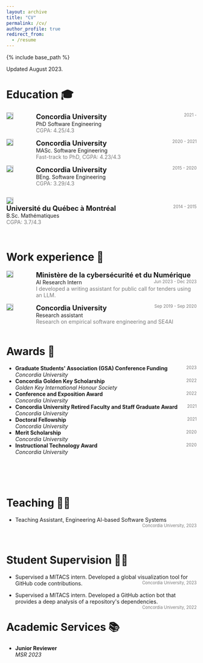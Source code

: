 ```yaml
---
layout: archive
title: "CV"
permalink: /cv/
author_profile: true
redirect_from:
  - /resume
---
```


{% include base_path %}

<!-- taken from https://emiliendupont.github.io/resume/  -->

Updated August 2023.

Education 🎓
======

<!-- PhD -->
<div style="display:flex;">

  <div style="flex:0.5; padding-right:5%">
    <img src="{{ site.url }}/images/concordia.png" style="align:left; border: 1px solid #d3d3d3; border-style: outset;">
  </div>

  <div style="flex:4;">
    <p style="margin:0px">
      <b style="font-size: 130%;">Concordia University</b>
      <span style="float:right; font-size:80%; color:#7a7a7a;">2021 -</span>
    </p>
    PhD Software Engineering
    <div style="color:#7a7a7a">
      CGPA: 4.25/4.3
    </div>
  </div>
</div>
<hr style="height:1em; margin:0em; visibility:hidden;" />

<!-- MS -->
<div style="display:flex;">

  <div style="flex:0.5; padding-right:5%">
    <img src="{{ site.url }}/images/resume/concordia.png" style="align:left; border: 1px solid #d3d3d3; border-style: outset;">
  </div>

  <div style="flex:4;">
    <p style="margin:0px">
      <b style="font-size: 130%;">Concordia University</b>
      <span style="float:right; font-size:80%; color:#7a7a7a;">2020 - 2021</span>
    </p>
    MASc. Software Engineering
    <div style="color:#7a7a7a">
      Fast-track to PhD, CGPA: 4.23/4.3
    </div>
  </div>
</div>
<hr style="height:1em; margin:0em; visibility:hidden;" />


<!-- BSc -->
<div style="display:flex;">

  <div style="flex:0.5; padding-right:5%">
    <img src="{{ site.url }}/images/concordia.png" style="align:left; border: 1px solid #d3d3d3; border-style: outset;">
  </div>

  <div style="flex:4;">
    <p style="margin:0px">
      <b style="font-size: 130%;">Concordia University</b>
      <span style="float:right; font-size:80%; color:#7a7a7a;">2015 - 2020</span>
    </p>
    BEng. Software Engineering
    <div style="color:#7a7a7a">
      CGPA: 3.29/4.3
    </div>
  </div>
</div>
 <hr style="height:2em; margin:0em; visibility:hidden;" />

<div style="flex:0.5; padding-right:5%">
    <img src="{{ site.url }}/images/uqam.png" style="align:left; border: 1px solid #d3d3d3; border-style: outset;">
  </div>
  
 <div style="flex:4;">
    <p style="margin:0px">
      <b style="font-size: 130%;">Université du Québec à Montréal</b>
      <span style="float:right; font-size:80%; color:#7a7a7a;">2014 - 2015</span>
    </p>
    B.Sc. Mathématiques
    <div style="color:#7a7a7a">
      CGPA: 3.7/4.3
    </div>
  </div>
</div>
 <hr style="height:2em; margin:0em; visibility:hidden;" />


Work experience 💼
======
<!-- MCN -->
<div style="display:flex;">

  <div style="flex:0.5; padding-right:5%">
    <img src="{{ site.url }}/images/qc.png" style="align:left; border: 1px solid #d3d3d3; border-style: outset;">
  </div>

  <div style="flex:4;">
    <p style="margin:0px">
      <b style="font-size: 130%;">Ministère de la cybersécurité et du Numérique</b>
      <span style="float:right; font-size:80%; color:#7a7a7a;">Jun 2023 - Dec 2023</span>
    </p>
    AI Research Intern
    <div style="color:#7a7a7a">
      I developed a writing assistant for public call for tenders using an LLM.
    </div>
  </div>
</div>
 <hr style="height:1em; margin:0em; visibility:hidden;" />

<!-- resident -->
<div style="display:flex;">

  <div style="flex:0.5; padding-right:5%">
    <img src="{{ site.url }}/images/concordia.png" style="align:left; border: 1px solid #d3d3d3; border-style: outset;">
  </div>

  <div style="flex:4;">
    <p style="margin:0px">
      <b style="font-size: 130%;">Concordia University</b>
      <span style="float:right; font-size:80%; color:#7a7a7a;">Sep 2019 - Sep 2020</span>
    </p>
    Research assistant
    <div style="color:#7a7a7a">
      Research on empirical software engineering and SE4AI
    </div>
  </div>
</div>
 <hr style="height:1em; margin:0em; visibility:hidden;" />

Awards 🌟
======

<ul>
  <li>
    <b>Graduate Students' Association (GSA) Conference Funding</b>
    <span style="float:right; font-size:80%; color:#7a7a7a;">2023</span> <br>
    <i>Concordia University</i>
  </li>

  <li>
    <b>Concordia Golden Key Scholarship </b>
    <span style="float:right; font-size:80%; color:#7a7a7a;">2022</span> <br>
    <i>Golden Key International Honour Society</i>
  </li>

  <li>
    <b>Conference and Exposition Award</b>
    <span style="float:right; font-size:80%;color:#7a7a7a;">2022</span> <br>
    <i>Concordia University</i>
  </li>

  <li>
    <b>Concordia University Retired Faculty and Staff Graduate Award</b>
    <span style="float:right; font-size:80%;color:#7a7a7a;">2021</span> <br>
    <i>Concordia University</i>
  </li>

  <li>
    <b>Doctoral Fellowship</b>
    <span style="float:right; font-size:80%;color:#7a7a7a;">2021</span> <br>
    <i>Concordia University</i>
  </li>

  <li>
    <b>Merit Scholarship</b>
    <span style="float:right; font-size:80%;color:#7a7a7a;">2020</span> <br>
    <i>Concordia University</i>
  </li>

  <li>
    <b>Instructional Technology Award</b>
    <span style="float:right; font-size:80%;color:#7a7a7a;">2020</span> <br>
    <i>Concordia University</i>
  </li>

</ul>

 <hr style="height:2em; margin:0em; visibility:hidden;" />
  
<!--Invited Talks 🏛️
======
<ul>
<li>
  Learning Optimal Representation with DIB
  <span style="float:right; font-size:80%; color:#7a7a7a;">2020</span> <br>
  <i>Courant Institute, New York University, USA</i>
</li>
<li>
  Learning Optimal Representation with DIB
  <span style="float:right; font-size:80%; color:#7a7a7a;">2020</span> <br>
  <i>Department of Statistical Sciences, University of Toronto, Canada</i>
</li>
</ul>-->

 <hr style="height:2em; margin:0em; visibility:hidden;" />
  
Teaching 👨‍🏫
======
<ul>
  <li>
    Teaching Assistant, Engineering AI-based Software Systems
    <span style="float:right; font-size:80%; color:#7a7a7a;">Concordia University, 2023</span> <br>
  </li>
</ul>

 <hr style="height:2em; margin:0em; visibility:hidden;" />
  
Student Supervision 👨‍🏫
======
<ul>
  <li>
    Supervised a MITACS intern. Developed a global visualization tool for GitHub code contributions.
    <span style="float:right; font-size:80%; color:#7a7a7a;">Concordia University, 2023</span> <br>
  </li>
</ul>

<ul>
  <li>
    Supervised a MITACS intern. Developed a GitHub action bot that provides a deep analysis of a repository's dependencies. 
    <span style="float:right; font-size:80%; color:#7a7a7a;">Concordia University, 2022</span> <br>
  </li>
</ul>
  
Academic Services 📚
======
<ul>
  <li>
  <b>Junior Reviewer</b><br>
  <i>MSR 2023</i>
  </li>
</ul> 
